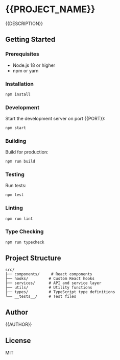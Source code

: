 # {{PROJECT_NAME}}

{{DESCRIPTION}}

## Getting Started

### Prerequisites

- Node.js 18 or higher
- npm or yarn

### Installation

```bash
npm install
```

### Development

Start the development server on port {{PORT}}:

```bash
npm start
```

### Building

Build for production:

```bash
npm run build
```

### Testing

Run tests:

```bash
npm test
```

### Linting

```bash
npm run lint
```

### Type Checking

```bash
npm run typecheck
```

## Project Structure

```
src/
├── components/     # React components
├── hooks/         # Custom React hooks
├── services/      # API and service layer
├── utils/         # Utility functions
├── types/         # TypeScript type definitions
└── __tests__/     # Test files
```

## Author

{{AUTHOR}}

## License

MIT